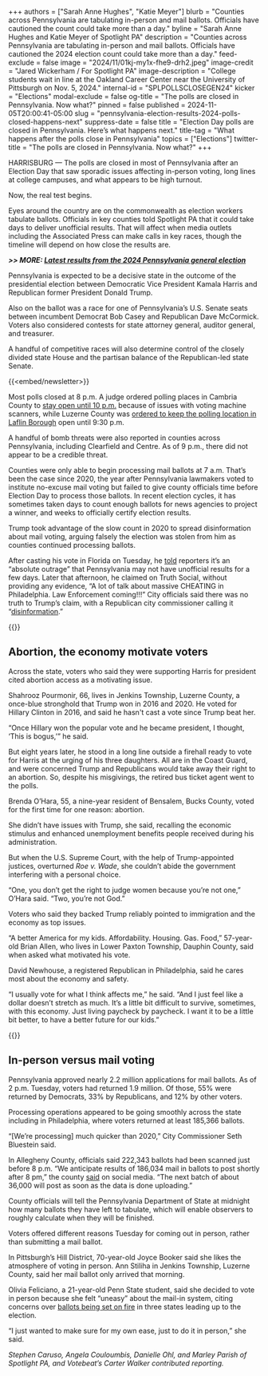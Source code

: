 +++
authors = ["Sarah Anne Hughes", "Katie Meyer"]
blurb = "Counties across Pennsylvania are tabulating in-person and mail ballots. Officials have cautioned the count could take more than a day."
byline = "Sarah Anne Hughes and Katie Meyer of Spotlight PA"
description = "Counties across Pennsylvania are tabulating in-person and mail ballots. Officials have cautioned the 2024 election count could take more than a day."
feed-exclude = false
image = "2024/11/01kj-my1x-fhe9-drh2.jpeg"
image-credit = "Jared Wickerham / For Spotlight PA"
image-description = "College students wait in line at the Oakland Career Center near the University of Pittsburgh on Nov. 5, 2024."
internal-id = "SPLPOLLSCLOSEGEN24"
kicker = "Elections"
modal-exclude = false
og-title = "The polls are closed in Pennsylvania. Now what?"
pinned = false
published = 2024-11-05T20:00:41-05:00
slug = "pennsylvania-election-results-2024-polls-closed-happens-next"
suppress-date = false
title = "Election Day polls are closed in Pennsylvania. Here’s what happens next."
title-tag = "What happens after the polls close in Pennsylvania"
topics = ["Elections"]
twitter-title = "The polls are closed in Pennsylvania. Now what?"
+++

HARRISBURG — The polls are closed in most of Pennsylvania after an Election Day that saw sporadic issues affecting in-person voting, long lines at college campuses, and what appears to be high turnout.

Now, the real test begins.

Eyes around the country are on the commonwealth as election workers tabulate ballots. Officials in key counties told Spotlight PA that it could take days to deliver unofficial results. That will affect when media outlets including the Associated Press can make calls in key races, though the timeline will depend on how close the results are.

<strong><em>&gt;&gt; MORE: </em></strong><a href="https://www.spotlightpa.org/elections-2024/results/"><strong><em>Latest results from the 2024 Pennsylvania general election</em></strong></a>

Pennsylvania is expected to be a decisive state in the outcome of the presidential election between Democratic Vice President Kamala Harris and Republican former President Donald Trump.

Also on the ballot was a race for one of Pennsylvania’s U.S. Senate seats between incumbent Democrat Bob Casey and Republican Dave McCormick. Voters also considered contests for state attorney general, auditor general, and treasurer.

A handful of competitive races will also determine control of the closely divided state House and the partisan balance of the Republican-led state Senate.

{{<embed/newsletter>}}

Most polls closed at 8 p.m. A judge ordered polling places in Cambria County to <a href="https://www.wjactv.com/news/local/officials-acknowledge-cambria-co-voting-issues-file-for-voting-time-extension">stay open until 10 p.m.</a> because of issues with voting machine scanners, while Luzerne County was <a href="https://www.fox43.com/article/news/politics/elections/election-day-2024-polling-place-extended-hours-laflin-luzerne-county-court-ruling/521-868d9ccf-f91a-42f5-af46-9851d9ca3364">ordered to keep the polling location in Laflin Borough</a> open until 9:30 p.m.

A handful of bomb threats were also reported in counties across Pennsylvania, including Clearfield and Centre. As of 9 p.m., there did not appear to be a credible threat.

Counties were only able to begin processing mail ballots at 7 a.m. That’s been the case since 2020, the year after Pennsylvania lawmakers voted to institute no-excuse mail voting but failed to give county officials time before Election Day to process those ballots. In recent election cycles, it has sometimes taken days to count enough ballots for news agencies to project a winner, and weeks to officially certify election results.

Trump took advantage of the slow count in 2020 to spread disinformation about mail voting, arguing falsely the election was stolen from him as counties continued processing ballots.

After casting his vote in Florida on Tuesday, he <a href="https://www.youtube.com/watch?v=5M-6-hontLU&amp;ab_channel=TheTimesandTheSundayTimes">told</a> reporters it’s an “absolute outrage” that Pennsylvania may not have unofficial results for a few days. Later that afternoon, he claimed on Truth Social, without providing any evidence, “A lot of talk about massive CHEATING in Philadelphia. Law Enforcement coming!!!” City officials said there was no truth to Trump’s claim, with a Republican city commissioner calling it “<a href="https://x.com/SethBluestein/status/1853926611495567694?ref_src=twsrc%5Egoogle%7Ctwcamp%5Eserp%7Ctwgr%5Etweet">disinformation</a>.”

{{<picture src="2024/11/01kj-mz00-n6za-t9ec.jpeg" description="Voters walk past “Vote Here” signs at Temple Sinai in the Squirrel Hill neighborhood of Pittsburgh, PA, on Election Day on Nov. 5, 2024." caption="Voters walk past “Vote Here” signs at Temple Sinai in the Squirrel Hill neighborhood of Pittsburgh, PA, on Election Day on Nov. 5, 2024." credit="Jared Wickerham / For Spotlight PA">}}

## Abortion, the economy motivate voters

Across the state, voters who said they were supporting Harris for president cited abortion access as a motivating issue.

Shahrooz Pourmonir, 66, lives in Jenkins Township, Luzerne County, a once-blue stronghold that Trump won in 2016 and 2020. He voted for Hillary Clinton in 2016, and said he hasn&#39;t cast a vote since Trump beat her.

“Once Hillary won the popular vote and he became president, I thought, ‘This is bogus,’” he said.

But eight years later, he stood in a long line outside a firehall ready to vote for Harris at the urging of his three daughters. All are in the Coast Guard, and were concerned Trump and Republicans would take away their right to an abortion. So, despite his misgivings, the retired bus ticket agent went to the polls.

Brenda O’Hara, 55, a nine-year resident of Bensalem, Bucks County, voted for the first time for one reason: abortion.

She didn’t have issues with Trump, she said, recalling the economic stimulus and enhanced unemployment benefits people received during his administration.

But when the U.S. Supreme Court, with the help of Trump-appointed justices, overturned <em>Roe v. Wade</em>, she couldn’t abide the government interfering with a personal choice.

“One, you don’t get the right to judge women because you’re not one,” O’Hara said. “Two, you’re not God.”

Voters who said they backed Trump reliably pointed to immigration and the economy as top issues.

“A better America for my kids. Affordability. Housing. Gas. Food,” 57-year-old Brian Allen, who lives in Lower Paxton Township, Dauphin County, said when asked what motivated his vote.

David Newhouse, a registered Republican in Philadelphia, said he cares most about the economy and safety.

“I usually vote for what I think affects me,” he said. “And I just feel like a dollar doesn’t stretch as much. It’s a little bit difficult to survive, sometimes, with this economy. Just living paycheck by paycheck. I want it to be a little bit better, to have a better future for our kids.”

{{<picture src="2024/11/01kj-mn7r-8mzq-cqj0.jpeg" description="Workers sort mail ballots on Nov. 5, 2024, at Northampton County Courthouse in Easton, Pennsylvania." caption="Workers sort mail ballots on Nov. 5, 2024, at Northampton County Courthouse in Easton, Pennsylvania." credit="Matt Smith / For Spotlight PA">}}

## In-person versus mail voting

Pennsylvania approved nearly 2.2 million applications for mail ballots. As of 2 p.m. Tuesday, voters had returned 1.9 million. Of those, 55% were returned by Democrats, 33% by Republicans, and 12% by other voters.

Processing operations appeared to be going smoothly across the state including in Philadelphia, where voters returned at least 185,366 ballots.

“\[We’re processing\] much quicker than 2020,” City Commissioner Seth Bluestein said.

In Allegheny County, officials said 222,343 ballots had been scanned just before 8 p.m. “We anticipate results of 186,034 mail in ballots to post shortly after 8 pm,” the county <a href="https://x.com/Allegheny_Co/status/1853963765735141700">said</a> on social media. “The next batch of about 36,000 will post as soon as the data is done uploading.”

County officials will tell the Pennsylvania Department of State at midnight how many ballots they have left to tabulate, which will enable observers to roughly calculate when they will be finished.

Voters offered different reasons Tuesday for coming out in person, rather than submitting a mail ballot.

In Pittsburgh’s Hill District, 70-year-old Joyce Booker said she likes the atmosphere of voting in person. Ann Stiliha in Jenkins Township, Luzerne County, said her mail ballot only arrived that morning.

Olivia Feliciano, a 21-year-old Penn State student, said she decided to vote in person because she felt “uneasy” about the mail-in system, citing concerns over <a href="https://www.npr.org/2024/10/28/nx-s1-5168404/oregon-washington-arizona-ballots-drop-boxes-fires">ballots being set on fire</a> in three states leading up to the election.

“I just wanted to make sure for my own ease, just to do it in person,” she said.<em></em>

<em>Stephen Caruso, Angela Couloumbis, Danielle Ohl, and Marley Parish of Spotlight PA, and Votebeat’s Carter Walker contributed reporting. </em><strong></strong>

